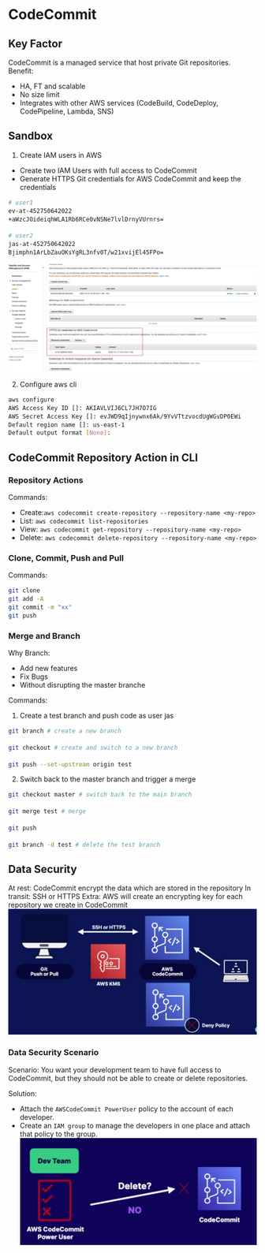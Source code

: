 # CodeCommit
## Key Factor
CodeCommit is a managed service that host private Git repositories.
Benefit:
* HA, FT and scalable
* No size limit
* Integrates with other AWS services (CodeBuild, CodeDeploy, CodePipeline, Lambda, SNS)

## Sandbox
1. Create IAM users in AWS
- Create two IAM Users with full access to CodeCommit
- Generate HTTPS Git credentials for AWS CodeCommit and keep the credentials
```bash
# user1
ev-at-452750642022
+aWzcJOideiqhWLA1Rb6RCe0vNSNe7lvlDrnyVUrnrs=

# user2
jas-at-452750642022
Bjimphn1ArLbZauOKsYgRL3nfv0T/w21xvijEl45FPo=
```
![img](./img/iam-user.jpg)

2. Configure aws cli 
```bash
aws configure
AWS Access Key ID []: AKIAVLVIJ6CL7JH7O7IG
AWS Secret Access Key []: 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
Default region name []: us-east-1
Default output format [None]: 
```

## CodeCommit Repository Action in CLI

### Repository Actions
Commands:
- Create:`aws codecommit create-repository --repository-name <my-repo>`
- List: `aws codecommit list-repositories`
- View: `aws codecommit get-repository --repository-name <my-repo>`
- Delete: `aws codecommit delete-repository --repository-name <my-repo>`

### Clone, Commit, Push and Pull
Commands:
```bash
git clone
git add -A
git commit -m "xx"
git push
```

### Merge and Branch
Why Branch:
- Add new features
- Fix Bugs
- Without disrupting the master branche

Commands:
1. Create a test branch and push code as user jas
```bash
git branch # create a new branch

git checkout # create and switch to a new branch

git push --set-upstream origin test
```

2. Switch back to the master branch and trigger a merge
```bash
git checkout master # switch back to the main branch

git merge test # merge

git push

git branch -d test # delete the test branch
```

## Data Security
At rest: CodeCommit encrypt the data which are stored in the repository
In transit: SSH or HTTPS
Extra: AWS will create an encrypting key for each repository we create in CodeCommit
![img](./img/security.jpg)

### Data Security Scenario
Scenario: You want your development team to have full access to CodeCommit, but they should not be able to create or delete repositories.

Solution: 
- Attach the `AWSCodeCommit PowerUser` policy to the account of each developer. 
- Create an `IAM group` to manage the developers in one place and attach that policy to the group. 
![img](./img/security-scenario.jpg)